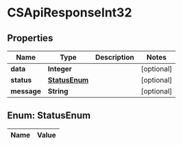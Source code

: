
# CSApiResponseInt32

## Properties
Name | Type | Description | Notes
------------ | ------------- | ------------- | -------------
**data** | **Integer** |  |  [optional]
**status** | [**StatusEnum**](#StatusEnum) |  |  [optional]
**message** | **String** |  |  [optional]


<a name="StatusEnum"></a>
## Enum: StatusEnum
Name | Value
---- | -----



